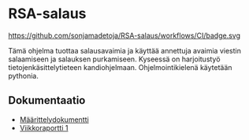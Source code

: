 # RSA-salaus
https://github.com/sonjamadetoja/RSA-salaus/workflows/CI/badge.svg

Tämä ohjelma tuottaa salausavaimia ja käyttää annettuja avaimia viestin salaamiseen ja salauksen purkamiseen. Kyseessä on harjoitustyö tietojenkäsittelytieteen kandiohjelmaan. Ohjelmointikielenä käytetään pythonia.

## Dokumentaatio

* [Määrittelydokumentti](https://github.com/sonjamadetoja/RSA-salaus/blob/master/dokumentaatio/maarittelydokumentti.md)
* [Viikkoraportti 1](https://github.com/sonjamadetoja/RSA-salaus/blob/master/dokumentaatio/viikkoraportti1.md)
